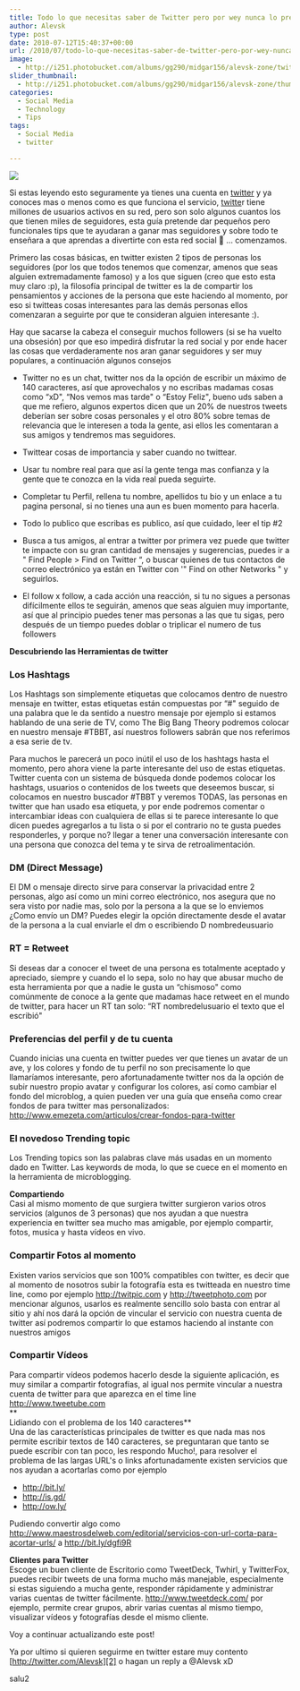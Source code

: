 ```yaml
---
title: Todo lo que necesitas saber de Twitter pero por wey nunca lo preguntaste
author: Alevsk
type: post
date: 2010-07-12T15:40:37+00:00
url: /2010/07/todo-lo-que-necesitas-saber-de-twitter-pero-por-wey-nunca-lo-preguntaste/
image:
  - http://i251.photobucket.com/albums/gg290/midgar156/alevsk-zone/twitter.jpg
slider_thumbnail:
  - http://i251.photobucket.com/albums/gg290/midgar156/alevsk-zone/thumb-social.jpg
categories:
  - Social Media
  - Technology
  - Tips
tags:
  - Social Media
  - twitter

---
```

[![](/images/timthumb.png)](http://www.alevsk.com/2010/07/todo-lo-que-necesitas-saber-de-twitter-pero-por-wey-nunca-lo-preguntaste/timthumb/)

Si estas leyendo esto seguramente ya tienes una cuenta en [twitter][1] y ya conoces mas o menos como es que funciona el servicio, [twitte][1]r tiene millones de usuarios activos en su red, pero son solo algunos cuantos los que tienen miles de seguidores, esta guía pretende dar pequeños pero funcionales tips que te ayudaran a ganar mas seguidores y sobre todo te enseñara a que aprendas a divertirte con esta red social 🙂 … comenzamos.

<!--more-->

Primero las cosas básicas, en twitter existen 2 tipos de personas los seguidores (por los que todos tenemos que comenzar, amenos que seas alguien extremadamente famoso) y a los que siguen (creo que esto esta muy claro :p), la filosofía principal de twitter es la de compartir los pensamientos y acciones de la persona que este haciendo al momento, por eso si twitteas cosas interesantes para las demás personas ellos comenzaran a seguirte por que te consideran alguien interesante :).

Hay que sacarse la cabeza el conseguir muchos followers (si se ha vuelto una obsesión) por que eso impedirá disfrutar la red social y por ende hacer las cosas que verdaderamente nos aran ganar seguidores y ser muy populares, a continuación algunos consejos

* Twitter no es un chat, twitter nos da la opción de escribir un máximo de 140 caracteres, así que aprovechalos y no escribas madamas cosas como “xD", “Nos vemos mas tarde" o “Estoy Feliz", bueno uds saben a que me refiero, algunos expertos dicen que un 20% de nuestros tweets deberían ser sobre cosas personales y el otro 80% sobre temas de relevancia que le interesen a toda la gente, asi ellos les comentaran a sus amigos y tendremos mas seguidores.

* Twittear cosas de importancia y saber cuando no twittear.

* Usar tu nombre real para que así la gente tenga mas confianza y la gente que te conozca en la vida real pueda seguirte.

* Completar tu Perfil, rellena tu nombre, apellidos tu bio y un enlace a tu pagina personal, si no tienes una aun es buen momento para hacerla.

* Todo lo publico que escribas es publico, así que cuidado, leer el tip #2

* Busca a tus amigos, al entrar a twitter por primera vez puede que twitter te impacte con su gran cantidad de mensajes y sugerencias, puedes ir a " Find People > Find on Twitter “, o buscar quienes de tus contactos de correo electrónico ya están en Twitter con '" Find on other Networks " y seguirlos.

* El follow x follow, a cada acción una reacción, si tu no sigues a personas difícilmente ellos te seguirán, amenos que seas alguien muy importante, así que al principio puedes tener mas personas a las que tu sigas, pero después de un tiempo puedes doblar o triplicar el numero de tus followers

**Descubriendo las Herramientas de twitter**

### Los Hashtags

Los Hashtags son simplemente etiquetas que colocamos dentro de nuestro mensaje en twitter, estas etiquetas están compuestas por “#" seguido de una palabra que le da sentido a nuestro mensaje por ejemplo si estamos hablando de una serie de TV, como The Big Bang Theory podremos colocar en nuestro mensaje #TBBT, así nuestros followers sabrán que nos referimos a esa serie de tv.

Para muchos le parecerá un poco inútil el uso de los hashtags hasta el momento, pero ahora viene la parte interesante del uso de estas etiquetas. Twitter cuenta con un sistema de búsqueda donde podemos colocar los hashtags, usuarios o contenidos de los tweets que deseemos buscar, si colocamos en nuestro buscador #TBBT y veremos TODAS, las personas en twitter que han usado esa etiqueta, y por ende podremos comentar o intercambiar ideas con cualquiera de ellas si te parece interesante lo que dicen puedes agregarlos a tu lista o si por el contrario no te gusta puedes responderles, y porque no? llegar a tener una conversación interesante con una persona que conozca del tema y te sirva de retroalimentación.

### DM (Direct Message)

El DM o mensaje directo sirve para conservar la privacidad entre 2 personas, algo así como un mini correo electrónico, nos asegura que no sera visto por nadie mas, solo por la persona a la que se lo enviemos  
¿Como envío un DM? Puedes elegir la opción directamente desde el avatar de la persona a la cual enviarle el dm o escribiendo D nombredeusuario

### RT = Retweet

Si deseas dar a conocer el tweet de una persona es totalmente aceptado y apreciado, siempre y cuando el lo sepa, solo no hay que abusar mucho de esta herramienta por que a nadie le gusta un “chismoso" como comúnmente de conoce a la gente que madamas hace retweet en el mundo de twitter, para hacer un RT tan solo: “RT nombredelusuario el texto que el escribió"

### Preferencias del perfil y de tu cuenta

Cuando inicias una cuenta en twitter puedes ver que tienes un avatar de un ave, y los colores y fondo de tu perfil no son precisamente lo que llamaríamos interesante, pero afortunadamente twitter nos da la opción de subir nuestro propio avatar y configurar los colores, así como cambiar el fondo del microblog, a quien pueden ver una guía que enseña como crear fondos de para twitter mas personalizados: http://www.emezeta.com/articulos/crear-fondos-para-twitter

### El novedoso Trending topic

Los Trending topics son las palabras clave más usadas en un momento dado en Twitter. Las keywords de moda, lo que se cuece en el momento en la herramienta de microblogging.

**Compartiendo**  
Casi al mismo momento de que surgiera twitter surgieron varios otros servicios (algunos de 3 personas) que nos ayudan a que nuestra experiencia en twitter sea mucho mas amigable, por ejemplo compartir, fotos, musica y hasta vídeos en vivo.

### Compartir Fotos al momento

Existen varios servicios que son 100% compatibles con twitter, es decir que al momento de nosotros subir la fotografía esta es twitteada en nuestro time line, como por ejemplo http://twitpic.com y http://tweetphoto.com por mencionar algunos, usarlos es realmente sencillo solo basta con entrar al sitio y ahí nos dará la opción de vincular el servicio con nuestra cuenta de twitter así podremos compartir lo que estamos haciendo al instante con nuestros amigos

### Compartir Vídeos

Para compartir vídeos podemos hacerlo desde la siguiente aplicación, es muy similar a compartir fotografías, al igual nos permite vincular a nuestra cuenta de twitter para que aparezca en el time line http://www.tweetube.com  
**  
Lidiando con el problema de los 140 caracteres**  
Una de las características principales de twitter es que nada mas nos permite escribir textos de 140 caracteres, se preguntaran que tanto se puede escribir con tan poco, les respondo Mucho!, para resolver el problema de las largas URL's o links afortunadamente existen servicios que nos ayudan a acortarlas como por ejemplo

* http://bit.ly/  
* http://is.gd/  
* http://ow.ly/

Pudiendo convertir algo como http://www.maestrosdelweb.com/editorial/servicios-con-url-corta-para-acortar-urls/ a http://bit.ly/dgfi9R 

**Clientes para Twitter**  
Escoge un buen cliente de Escritorio como TweetDeck, Twhirl, y TwitterFox, puedes recibir tweets de una forma mucho más manejable, especialmente si estas siguiendo a mucha gente, responder rápidamente y administrar varias cuentas de twitter fácilmente. http://www.tweetdeck.com/ por ejemplo, permite crear grupos, abrir varias cuentas al mismo tiempo, visualizar vídeos y fotografías desde el mismo cliente.

Voy a continuar actualizando este post!

Ya por ultimo si quieren seguirme en twitter estare muy contento [http://twitter.com/Alevsk][2] o hagan un reply a @Alevsk xD

salu2

 [1]: http://twitter.com
 [2]: http://www.tweetdeck.com/